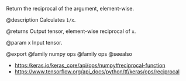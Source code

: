 Return the reciprocal of the argument, element-wise.

@description
Calculates `1/x`.

@returns
    Output tensor, element-wise reciprocal of `x`.

@param x
Input tensor.

@export
@family numpy ops
@family ops
@seealso
+ <https:/keras.io/keras_core/api/ops/numpy#reciprocal-function>
+ <https://www.tensorflow.org/api_docs/python/tf/keras/ops/reciprocal>
